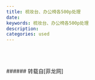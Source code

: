 ```yaml
---
title: 梳妆台、办公椅各500p处理
date: 
keywords: 梳妆台、办公椅各500p处理
description: 
categories: used
---
```

<td class="t_f" id="postmessage_1985051">

<br/>
<img alt="" border="0" class="zoom" data-cf-modified-854ef492a3c75a8588c04bf4-="" file="http://www.flw.ph/data/appbyme/upload/image/201810/10/gRaixROXtUYQ.jpg" id="aimg_R49Nz" lazyloadthumb="1" onclick="" onmouseover="" src="http://www.flw.ph/data/appbyme/upload/image/201810/10/gRaixROXtUYQ.jpg"/><br/>
<br/>
<img alt="" border="0" class="zoom" data-cf-modified-854ef492a3c75a8588c04bf4-="" file="http://www.flw.ph/data/appbyme/upload/image/201810/10/1TkvQdkcCuI7.jpg" id="aimg_vin5f" lazyloadthumb="1" onclick="" onmouseover="" src="http://www.flw.ph/data/appbyme/upload/image/201810/10/1TkvQdkcCuI7.jpg"/><br/>
<br/>
</td>
###### 转载自[菲龙网]